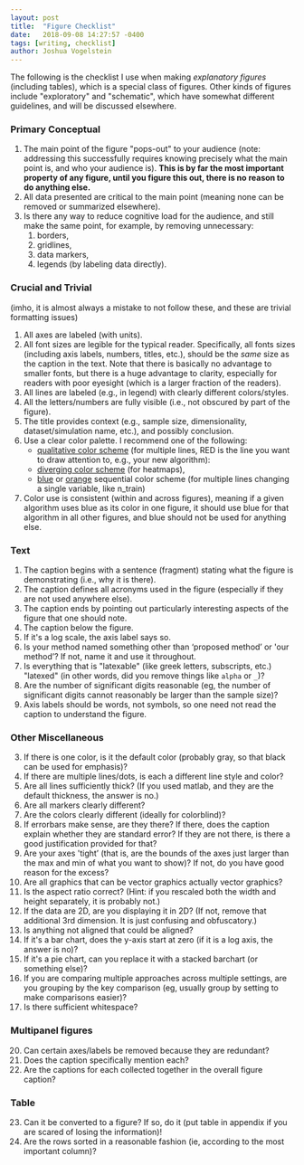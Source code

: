 ```yaml
---
layout: post
title:  "Figure Checklist"
date:   2018-09-08 14:27:57 -0400
tags: [writing, checklist]
author: Joshua Vogelstein
---
```


The following is the checklist I use when making  *explanatory figures* (including tables), which is a special class of figures. Other kinds of figures include "exploratory" and "schematic", which have somewhat different guidelines, and will be discussed elsewhere.


### Primary Conceptual

1. The main point of the figure "pops-out" to your audience (note: addressing this  successfully requires knowing precisely what the main point is, and who your audience is). **This is by far the most important property of any figure, until you figure this out, there is no reason to do anything else.**
3. All data presented are critical to the main point (meaning none can be removed or summarized elsewhere).
2. Is there any way to reduce cognitive load for the audience, and still make the same point, for example, by removing unnecessary:
    1. borders,
    2. gridlines,
    3. data markers,
    5. legends (by labeling data directly).


###  Crucial and Trivial

(imho, it is almost always a mistake to not follow these, and these are trivial formatting issues)

1. All axes are labeled (with units).
2. All font sizes are legible for the typical reader. Specifically, all fonts sizes (including axis labels, numbers, titles, etc.), should be the *same* size as the caption in the text.  Note that there is basically no advantage to smaller fonts, but there is a huge advantage to clarity, especially for readers with poor eyesight (which is a larger fraction of the readers).
3. All lines are labeled (e.g., in legend) with clearly different colors/styles.
4. All the letters/numbers are fully visible (i.e., not obscured by part of the figure).
5. The title provides context (e.g., sample size, dimensionality, dataset/simulation name, etc.), and possibly conclusion.
6. Use a clear color palette.  I recommend one of the following:
   -  [qualitative color scheme](http://colorbrewer2.org/#type=qualitative&scheme=Set1&n=9)  (for multiple lines, RED is the line you want to draw attention to, e.g., your new algorithm): 
   - [diverging color scheme](http://colorbrewer2.org/#type=diverging&scheme=PRGn&n=11) (for heatmaps), 
   - [blue](http://colorbrewer2.org/#type=sequential&scheme=Blues&n=9) or [orange](http://colorbrewer2.org/#type=sequential&scheme=Oranges&n=9) sequential color scheme (for multiple lines changing a single variable, like n_train)
7. Color use is consistent (within and across figures), meaning if a given algorithm uses blue as its color in one figure, it should use blue for that algorithm in all other figures, and blue should not be used for anything else.




### Text


1. The caption begins with a sentence (fragment) stating what the figure is demonstrating (i.e., why it is there).  
2. The caption defines all acronyms used in the figure (especially if they are not used anywhere else).
3. The caption ends by pointing out particularly interesting aspects of the figure that one should note.
4. The caption below the figure.
5. If it's a log scale, the axis label says so.
6. Is your method named something other than ‘proposed method’ or 'our method’? If not, name it and use it throughout.
7. Is everything that is "latexable" (like greek letters, subscripts, etc.) "latexed" (in other words, did you remove things like `alpha` or `_`)?
8.  Are the number of significant digits reasonable (eg, the number of significant digits cannot reasonably be larger than the sample size)?
9.  Axis labels should be words, not symbols, so one need not read the caption to understand the figure.


### Other Miscellaneous

3. If there is one color, is it the default color (probably gray, so that black can be used for emphasis)?
4. If there are multiple lines/dots, is each a different line style and color?
5. Are all lines sufficiently thick? (If you used matlab, and they are the default thickness, the answer is no.)
6. Are all markers clearly different?
7. Are the colors clearly different (ideally for colorblind)?
10. If errorbars make sense, are they there?  If there, does the caption explain whether they are standard error? If they are not there, is there a good justification provided for that?
12. Are your axes 'tight’ (that is, are the bounds of the axes just larger than the max and min of what you want to show)? If not, do you have good reason for the excess?
13. Are all graphics that can be vector graphics actually vector graphics?
15. Is the aspect ratio correct? (Hint: if you rescaled both the width and height separately, it is probably not.)
16. If the data are 2D, are you displaying it in 2D? (If not, remove that additional 3rd dimension. It is just confusing and obfuscatory.)
17. Is anything not aligned that could be aligned?
18. If it's a bar chart, does the y-axis start at zero (if it is a log axis, the answer is no)?  
19. If it's a pie chart, can you replace it with a stacked barchart (or something else)?
20.  If you are comparing multiple approaches across multiple settings, are you grouping by the key comparison (eg, usually group by setting to make comparisons easier)?
6. Is there sufficient whitespace?


### Multipanel figures

20. Can certain axes/labels be removed because they are redundant?
21. Does the caption specifically mention each?
22. Are the captions for each collected together in the overall figure caption?

### Table

23. Can it be converted to a figure? If so, do it (put table in appendix if you are scared of losing the information)!
24. Are the rows sorted in a reasonable fashion (ie, according to the most important column)?
